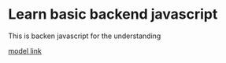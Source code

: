 # Learn basic backend javascript

 This is backen javascript for the understanding 
 
 [model link](https://www.youtube.com/redirect?event=video_description&redir_token=QUFFLUhqbldoLTFtNnU3ckVGM1pTN2MybXliQVFDbGg5QXxBQ3Jtc0trZXlWZlJvaDhTS0pLem9mc2JxbnZERW5zcXI0VVVROVNhU3BJM095NWoyVU5lNmhsemt0Z0oydHFIQk1tX0N1SDRFcVpJVnkyekYzSmJjSnhuQ3E1YjBxbHZoMHRlTm1Ib0V1MFczYTZDSjB1dy1XQQ&q=https%3A%2F%2Fapp.eraser.io%2Fworkspace%2FYtPqZ1VogxGy1jzIDkzj%3Forigin%3Dshare&v=9B4CvtzXRpc)